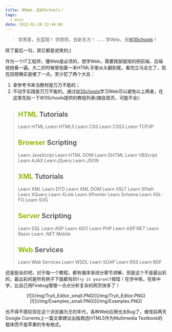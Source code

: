 ```yaml
---
title: 学Web，去W3Schools！
tags:
  - misc
date: 2012-01-28 22:44:00
---
```


> 学黑客，去蓝翔！
> 学厨师，去新东方！
> ......
> 学Web，去[W3Schools](http://www.w3schools.com/default.asp)！

除了最后一句，其它都是说笑的;)

作为一个IT工程师，懂Web是必须的，想学Web，需要按部就班的把前端、后端统统看一遍。大二的时候曾抱着一本HTML手册从头翻到尾，看完立马全忘了，现在回想确实是傻了一点。至少犯了两个大忌：

1.  拿参考书来当教材是万万不能的；
2.  不动手实践是万万不能的。通过[W3Schools](http://www.w3schools.com/default.asp)学习Web可以避免以上两者，在这里先贴一下W3Schools提供的教程列表(摘自首页，可能不全):

> ##     <span style="color: #92b901;">HTML</span> Tutorials
> Learn HTML
> Learn HTML5
> Learn CSS
> Learn CSS3
> Learn TCP/IP
> 
> ##     <span style="color: #92b901;">Browser</span> Scripting
> Learn JavaScript
> Learn HTML DOM
> Learn DHTML
> Learn VBScript
> Learn AJAX
> Learn jQuery
> Learn JSON
> 
> ##     <span style="color: #92b901;">XML</span> Tutorials
> Learn XML
> Learn DTD
> Learn XML DOM
> Learn XSLT
> Learn XPath
> Learn XQuery
> Learn XLink
> Learn XPointer
> Learn Schema
> Learn XSL-FO
> Learn SVG
> 
> ##     <span style="color: #92b901;">Server</span> Scripting
> Learn SQL
> Learn ASP
> Learn ADO
> Learn PHP
> Learn ASP.NET
> Learn Razor
> Learn .NET Mobile
> 
> ##     <span style="color: #92b901;">Web</span> Services
> Learn Web Services
> Learn WSDL
> Learn SOAP
> Learn RSS
> Learn RDF

还是挺全的吧，对于每一个教程，都有循序渐进分章节讲解，但是这个不是最出彩的，最出彩的是所有例子下面都有的`Try it yourself`按钮！在学中练，在练中学，比自己用Firebug慢慢一点点分析复杂的网页快多了！ 

<div class="separator" style="clear: both; text-align: center;">[![](/img/Tryit_Editor_small.PNG)](/img/Tryit_Editor.PNG)</div>
<div class="separator" style="clear: both; text-align: center;">[![](/img/Examples_small.PNG)](/img/Examples.PNG)</div>

也不得不感叹现在这个浏览器为王的年代，各种Web应用也太Bug了，难怪前两天Google Currents上一篇文章建议出版商选HTML5作为Multimedia Textbook的载体而不是苹果的专有格式。
